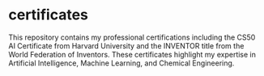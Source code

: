 # certificates
This repository contains my professional certifications including the CS50 AI Certificate from Harvard University and the INVENTOR title from the World Federation of Inventors. These certificates highlight my expertise in Artificial Intelligence, Machine Learning, and Chemical Engineering.
